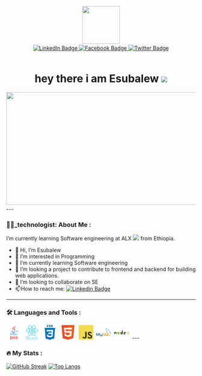 <div id="header" align="center">
  <img src="https://media.giphy.com/media/dEvfJaOEzxl9AUSzHP/giphy.gif" height="100" width="100"/>
  <div id="badges">
  <a href="https://www.linkedin.com/in/esubalew-million-5707456b/">
    <img src="https://img.shields.io/badge/LinkedIn-blue?style=for-the-badge&logo=linkedin&logoColor=white" alt="LinkedIn Badge"/>
  </a>
  <a href="https://www.facebook.com/esubalew.million">
    <img src="https://img.shields.io/badge/Facebook-blue?style=for-the-badge&logo=facebook&logoColor=white" alt="Facebook Badge"/>
  </a>
  <a href="https://twitter.com/Esu_million">
    <img src="https://img.shields.io/badge/Twitter-blue?style=for-the-badge&logo=twitter&logoColor=white" alt="Twitter Badge"/>
  </a>
</div>
  <img src="https://komarev.com/ghpvc/?username=Esubalew197&style=flat-square&color=blue" alt=""/>
  <h1>
  hey there i am Esubalew
  <img src="https://media.giphy.com/media/hvRJCLFzcasrR4ia7z/giphy.gif" width="30px"/>
</h1>
  <div align="center">
  <img src="https://media.giphy.com/media/L8K62iTDkzGX6/giphy.gif" width="600" height="300"/>
</div>
</div>
---

### 👨‍🦲_technologist: About Me :
I’m currently learning Software engineering at ALX <img src="https://media.giphy.com/media/WUlplcMpOCEmTGBtBW/giphy.gif" width="30"> from Ethiopia.

- 👋 Hi, I’m Esubalew
- 👀 I’m interested in Programming
- 🌱 I’m currently learning Software engineering
- :telescope: I’m looking a project to contribute to frontend and backend for building web applications.
- 💞️ I’m looking to collaborate on SE
- :mailbox:How to reach me: [![Linkedin Badge](https://img.shields.io/badge/-Linkedin-blue?style=flat&logo=Linkedin&logoColor=white)](www.linkedin.com/in/esubalew-million-5707456b)
<!--- - 📫 How to reach https://github.com/Esubalew197 --->
---

### :hammer_and_wrench: Languages and Tools :
<div>
  <img src="https://github.com/devicons/devicon/blob/master/icons/java/java-original-wordmark.svg" title="Java" alt="Java" width="40" height="40"/>&nbsp;
  <img src="https://github.com/devicons/devicon/blob/master/icons/react/react-original-wordmark.svg" title="React" alt="React" width="40" height="40"/>&nbsp;
  <!--- <img src="https://github.com/devicons/devicon/blob/master/icons/spring/spring-original-wordmark.svg" title="Spring" alt="Spring" width="40" height="40"/>&nbsp; --->
 <!--- <img src="https://github.com/devicons/devicon/blob/master/icons/materialui/materialui-original.svg" title="Material UI" alt="Material UI" width="40" height="40"/>&nbsp; -->
<!---  <img src="https://github.com/devicons/devicon/blob/master/icons/flutter/flutter-original.svg" title="Flutter" alt="Flutter" width="40" height="40"/>&nbsp; --->
 <!--- <img src="https://github.com/devicons/devicon/blob/master/icons/redux/redux-original.svg" title="Redux" alt="Redux " width="40" height="40"/>&nbsp; --->
  <img src="https://github.com/devicons/devicon/blob/master/icons/css3/css3-plain-wordmark.svg"  title="CSS3" alt="CSS" width="40" height="40"/>&nbsp;
  <img src="https://github.com/devicons/devicon/blob/master/icons/html5/html5-original.svg" title="HTML5" alt="HTML" width="40" height="40"/>&nbsp;
  <img src="https://github.com/devicons/devicon/blob/master/icons/javascript/javascript-original.svg" title="JavaScript" alt="JavaScript" width="40" height="40"/>&nbsp;
 <!--- <img src="https://github.com/devicons/devicon/blob/master/icons/firebase/firebase-plain-wordmark.svg" title="Firebase" alt="Firebase" width="40" height="40"/>&nbsp; --->
 <!---<img src="https://github.com/devicons/devicon/blob/master/icons/gatsby/gatsby-original.svg" title="Gatsby"  alt="Gatsby" width="40" height="40"/>&nbsp;--->
  <img src="https://github.com/devicons/devicon/blob/master/icons/mysql/mysql-original-wordmark.svg" title="MySQL"  alt="MySQL" width="40" height="40"/>&nbsp;
  <img src="https://github.com/devicons/devicon/blob/master/icons/nodejs/nodejs-original-wordmark.svg" title="NodeJS" alt="NodeJS" width="40" height="40"/>&nbsp;
<!---  <img src="https://github.com/devicons/devicon/blob/master/icons/amazonwebservices/amazonwebservices-plain-wordmark.svg" title="AWS" alt="AWS" width="40" height="40"/>&nbsp; --->
<!---  <img src="https://github.com/devicons/devicon/blob/master/icons/git/git-original-wordmark.svg" title="Git" **alt="Git" width="40" height="40"/>
</div> --->
---

### :fire: My Stats :
[![GitHub Streak](http://github-readme-streak-stats.herokuapp.com?user=Esubalew197&theme=dark&background=000000)](https://git.io/streak-stats)
[![Top Langs](https://github-readme-stats.vercel.app/api/top-langs/?username=Esubalew197)](https://github.com/anuraghazra/github-readme-stats)

<!---![Anurag's GitHub stats](https://github-readme-stats.vercel.app/api?username=Esubalew197&show=reviews,discussions_started,discussions_answered,prs_merged,prs_merged_percentage)--->

<!---
Esubalew197/Esubalew197 is a ✨ special ✨ repository because its `README.md` (this file) appears on your GitHub profile.
You can click the Preview link to take a look at your changes.
--->
